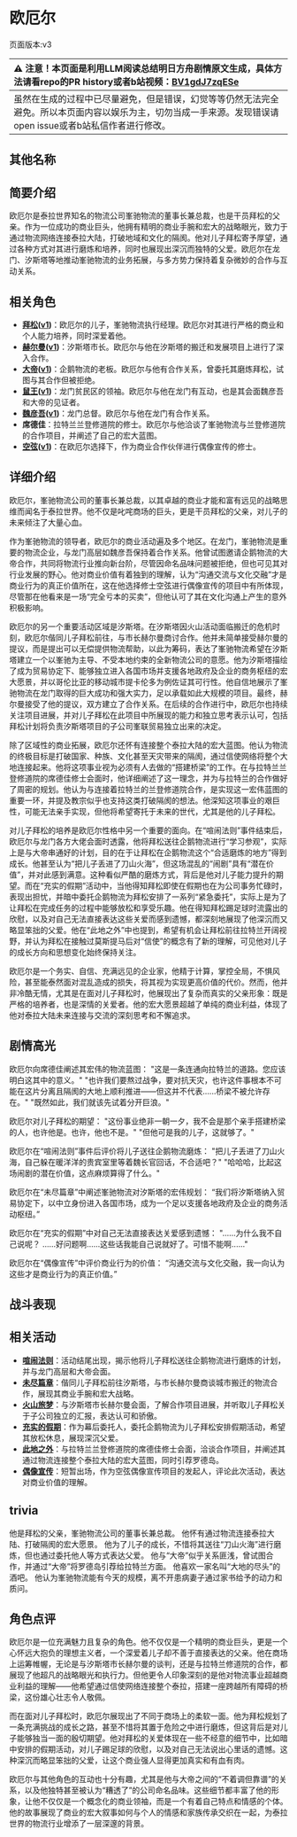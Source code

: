 # 欧厄尔
页面版本:v3
 

| :warning: 注意！本页面是利用LLM阅读总结明日方舟剧情原文生成，具体方法请看repo的PR history或者b站视频：[BV1gdJ7zqESe](https://www.bilibili.com/video/BV1gdJ7zqESe/)         |
|:----------------------------|
| 虽然在生成的过程中已尽量避免，但是错误，幻觉等等仍然无法完全避免。所以本页面内容以娱乐为主，切勿当成一手来源。发现错误请open issue或者b站私信作者进行修改。|



## 其他名称

## 简要介绍
欧厄尔是泰拉世界知名的物流公司峯驰物流的董事长兼总裁，也是干员拜松的父亲。作为一位成功的商业巨头，他拥有精明的商业手腕和宏大的战略眼光，致力于通过物流网络连接泰拉大陆，打破地域和文化的隔阂。他对儿子拜松寄予厚望，通过各种方式对其进行磨炼和培养，同时也展现出深沉而独特的父爱。欧厄尔在龙门、汐斯塔等地推动峯驰物流的业务拓展，与多方势力保持着复杂微妙的合作与互动关系。
## 相关角色
-   **[拜松](char_325_bison.md)([v1](../chars/char_325_bison.md))**：欧厄尔的儿子，峯驰物流执行经理。欧厄尔对其进行严格的商业和个人能力培养，同时深爱着他。
-   **[赫尔曼](extended_char_he_er_man.md)([v1](../chars/extended_char_he_er_man.md))**：汐斯塔市长。欧厄尔与他在汐斯塔的搬迁和发展项目上进行了深入合作。
-   **[大帝](extended_char_da_di.md)([v1](../chars/extended_char_da_di.md))**：企鹅物流的老板。欧厄尔与他有合作关系，曾委托其磨炼拜松，试图与其合作但被拒绝。
-   **[鼠王](extended_char_shu_wang.md)([v1](../chars/extended_char_shu_wang.md))**：龙门贫民区的领袖。欧厄尔与他在龙门有互动，也是其会面魏彦吾和大帝的见证者。
-   **[魏彦吾](extended_char_wei_yan_wu.md)([v1](../chars/extended_char_wei_yan_wu.md))**：龙门总督。欧厄尔与他在龙门有合作关系。
-   **席德佳**：拉特兰兰登修道院的修士。欧厄尔与他洽谈了峯驰物流与兰登修道院的合作项目，并阐述了自己的宏大蓝图。
-   **[空弦](char_332_archet.md)([v1](../chars/char_332_archet.md))**：在欧厄尔选择下，作为商业合作伙伴进行偶像宣传的修士。
## 详细介绍
欧厄尔，峯驰物流公司的董事长兼总裁，以其卓越的商业才能和富有远见的战略思维而闻名于泰拉世界。他不仅是叱咤商场的巨头，更是干员拜松的父亲，对儿子的未来倾注了大量心血。

作为峯驰物流的领导者，欧厄尔的商业活动遍及多个地区。在龙门，峯驰物流是重要的物流企业，与龙门高层如魏彦吾保持着合作关系。他曾试图邀请企鹅物流的大帝合作，共同将物流行业推向新台阶，尽管因命名品味问题被拒绝，但也可见其对行业发展的野心。他对商业价值有着独到的理解，认为“沟通交流与文化交融”才是商业行为的真正价值所在，这在他选择修士空弦进行偶像宣传的项目中有所体现，尽管那在他看来是一场“完全亏本的买卖”，但他认可了其在文化沟通上产生的意外积极影响。

欧厄尔的另一个重要活动区域是汐斯塔。在汐斯塔因火山活动面临搬迁的危机时刻，欧厄尔偕同儿子拜松前往，与市长赫尔曼商讨合作。他并未简单接受赫尔曼的提议，而是提出可以无偿提供物流帮助，以此为筹码，表达了峯驰物流希望在汐斯塔建立一个以峯驰为主导、不受本地约束的全新物流公司的意愿。他为汐斯塔描绘了成为贸易协定下、能够独立进入各国市场并支援各地政府及企业的商务枢纽的宏大愿景，并以哥伦比亚的移动城市提卡伦多为例佐证其可行性。他自信地展示了峯驰物流在龙门取得的巨大成功和强大实力，足以承载如此大规模的项目。最终，赫尔曼接受了他的提议，双方建立了合作关系。在后续的合作进行中，欧厄尔也持续关注项目进展，并对儿子拜松在此项目中所展现的能力和独立思考表示认可，包括拜松计划将负责汐斯塔项目的子公司峯联贸易独立出来的决定。

除了区域性的商业拓展，欧厄尔还怀有连接整个泰拉大陆的宏大蓝图。他认为物流的终极目标是打破国家、种族、文化甚至天灾带来的隔阂，通过信使网络将整个大地连接起来。他将这项事业视为必须有人去做的“搭建桥梁”的工作。在与拉特兰兰登修道院的席德佳修士会面时，他详细阐述了这一理念，并为与拉特兰的合作做好了周密的规划。他认为与连接着拉特兰的兰登修道院合作，是实现这一宏伟蓝图的重要一环，并提及教宗似乎也支持这类打破隔阂的想法。他深知这项事业的艰巨性，可能无法亲手实现，但他将希望寄托于未来的世代，尤其是他的儿子拜松。

对儿子拜松的培养是欧厄尔性格中另一个重要的面向。在“喧闹法则”事件结束后，欧厄尔与龙门各方大佬会面时透露，他将拜松送往企鹅物流进行“学习参观”，实际上是与大帝串通好的计划，目的在于让拜松在企鹅物流这个“合适磨炼的地方”得到成长。他甚至认为“把儿子丢进了刀山火海”，但这场混乱的“闹剧”具有“潜在价值”，并对此感到满意。这种看似严酷的磨炼方式，背后是他对儿子能力提升的期望。而在“充实的假期”活动中，当他得知拜松即使在假期也在为公司事务忙碌时，表现出担忧，并暗中委托企鹅物流为拜松安排了一系列“紧急委托”，实际上是为了让拜松在完成任务的过程中能够放松和享受乐趣。他在得知拜松踢足球时流露出的欣慰，以及对自己无法直接表达这些关爱而感到遗憾，都深刻地展现了他深沉而又略显笨拙的父爱。他在“此地之外”中也提到，希望有机会让拜松前往拉特兰开阔视野，并认为拜松在接触过莫斯提马后对“信使”的概念有了新的理解，可见他对儿子的成长方向和思想变化始终保持关注。

欧厄尔是一个务实、自信、充满远见的企业家，他精于计算，掌控全局，不惧风险，甚至能泰然面对混乱造成的损失，将其视为实现更高价值的代价。然而，他并非冷酷无情，尤其是在面对儿子拜松时，他展现出了复杂而真实的父亲形象：既是严格的培养者，也是深情的关爱者。他的宏大愿景超越了单纯的商业利益，体现了他对泰拉大陆未来连接与交流的深刻思考和不懈追求。
## 剧情高光
欧厄尔向席德佳阐述其宏伟的物流蓝图：
"这是一条连通向拉特兰的道路。您应该明白这其中的意义。"
"也许我们要熬过战争，要对抗天灾，也许这件事根本不可能在这片分离且隔阂的大地上顺利推进——但这并不代表......桥梁不被允许存在。"
"既然如此，我们就该先试着分开巨浪。"

欧厄尔对儿子拜松的期望：
"这份事业绝非一朝一夕，我不会是那个亲手搭建桥梁的人，也许他是。也许，他也不是。"
"但他可是我的儿子，这就够了。"

欧厄尔在“喧闹法则”事件后评价将儿子送往企鹅物流磨炼：
"把儿子丢进了刀山火海，自己躲在暖洋洋的贵宾室里等着魏长官回话，不合适吧？"
"哈哈哈，比起这场闹剧的潜在价值，这点麻烦算得了什么。"

欧厄尔在“未尽篇章”中阐述峯驰物流对汐斯塔的宏伟规划：
“我们将汐斯塔纳入贸易协定下，以中立身份进入各国市场，成为一个足以支援各地政府及企业的商务活动枢纽。”

欧厄尔在“充实的假期”中对自己无法直接表达关爱感到遗憾：
"......为什么我不自己说呢？ ......好问题啊......这些话我能自己说就好了。可惜不能啊......"

欧厄尔在“偶像宣传”中评价商业行为的价值：
“沟通交流与文化交融，我一向认为这些才是商业行为的真正价值。”
## 战斗表现

## 相关活动
-   **[喧闹法则](../stories/act5d0.md)**：活动结尾出现，揭示他将儿子拜松送往企鹅物流进行磨炼的计划，并与龙门高层和大帝会面。
-   **[未尽篇章](../stories/act11mini.md)**：偕同儿子拜松前往汐斯塔，与市长赫尔曼商谈城市搬迁的物流合作，展现其商业手腕和宏大战略。
-   **[火山旅梦](../stories/act27side.md)**：与汐斯塔市长赫尔曼会面，了解合作项目进展，并听取儿子拜松关于子公司独立的汇报，表达认可和骄傲。
-   **[充实的假期](../stories/story_bison_set_1.md)**：作为幕后委托人，委托企鹅物流为儿子拜松安排假期活动，希望其放松休息，展现深沉父爱。
-   **[此地之外](../stories/act15d5.md)**：与拉特兰兰登修道院的席德佳修士会面，洽谈合作项目，并阐述其通过物流连接整个泰拉大陆的宏大蓝图，同时引荐罗德岛。
-   **[偶像宣传](../stories/story_archet_set_1.md)**：短暂出场，作为空弦偶像宣传项目的发起人，评论此次活动，表达对商业价值的理解。
## trivia
他是拜松的父亲，峯驰物流公司的董事长兼总裁。
他怀有通过物流连接泰拉大陆、打破隔阂的宏大愿景。
他为了儿子的成长，不惜将其送往“刀山火海”进行磨炼，但也通过委托他人等方式表达父爱。
他与“大帝”似乎关系匪浅，曾试图合作，并通过“大帝”将罗德岛引荐给拉特兰方面。
他喜欢一家名叫“大地的尽头”的酒吧。
他认为峯驰物流能有今天的规模，离不开患病妻子通过家书给予的动力和质问。
## 角色点评
欧厄尔是一位充满魅力且复杂的角色。他不仅仅是一个精明的商业巨头，更是一个心怀远大抱负的理想主义者，一个深爱着儿子却不善于直接表达的父亲。他在商场上运筹帷幄，无论是与汐斯塔市长赫尔曼的谈判，还是与拉特兰修道院的合作，都展现了他超凡的战略眼光和执行力。但他更令人印象深刻的是他对物流事业超越商业利益的理解——他希望通过信使网络连接整个泰拉，搭建一座跨越所有障碍的桥梁，这份雄心壮志令人敬佩。

而在面对儿子拜松时，欧厄尔展现出了不同于商场上的柔软一面。他为拜松规划了一条充满挑战的成长之路，甚至不惜将其置于危险之中进行磨炼，但这背后是对儿子能够独当一面的殷切期望。他对拜松的关爱体现在一些不经意的细节中，比如暗中安排的假期活动，对儿子踢足球的欣慰，以及对自己无法说出心里话的遗憾。这种深沉而略显笨拙的父爱，让这个商业强人显得更加真实和有血有肉。

欧厄尔与其他角色的互动也十分有趣，尤其是他与大帝之间的“不着调但靠谱”的关系，以及他独特甚至被认为“糟透了”的公司命名品味。这些细节都丰富了他的形象，让他不仅仅是一个概念化的商业领袖，而是一个有着自己特点和情感的个体。他的故事展现了商业的宏大叙事如何与个人的情感和家族传承交织在一起，为泰拉世界的物流行业增添了一层深邃的背景。